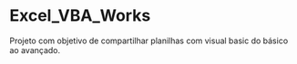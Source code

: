 # Excel_VBA_Works

Projeto com objetivo de compartilhar planilhas com visual basic do básico ao avançado.
